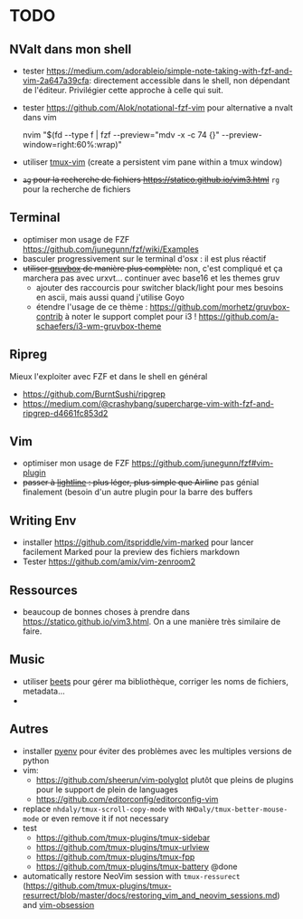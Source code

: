 TODO
====

NValt dans mon shell
--------------------

- tester <https://medium.com/adorableio/simple-note-taking-with-fzf-and-vim-2a647a39cfa>: directement
  accessible dans le shell, non dépendant de l'éditeur. Privilégier cette approche à celle qui suit.
- tester <https://github.com/Alok/notational-fzf-vim> pour alternative a nvalt dans vim

    nvim "$(fd --type f | fzf --preview="mdv -x -c 74 {}" --preview-window=right:60%:wrap)"
- utiliser [tmux-vim](https://github.com/sdt/tmux-vim) (create a persistent vim pane within a tmux window)

- <del>`ag` pour la recherche de fichiers <https://statico.github.io/vim3.html></del>
  `rg` pour la recherche de fichiers 

Terminal
--------

- optimiser mon usage de FZF <https://github.com/junegunn/fzf/wiki/Examples>
- basculer progressivement sur le terminal d'osx : il est plus réactif
- <del>utiliser [gruvbox](https://github.com/morhetz/gruvbox) de manière plus complète:</del>
  non, c'est compliqué et ça marchera pas avec urxvt… continuer avec base16 et les themes gruv
  - ajouter des raccourcis pour switcher black/light pour mes besoins en ascii,
    mais aussi quand j'utilise Goyo
  - étendre l'usage de ce thème : <https://github.com/morhetz/gruvbox-contrib>
    à noter le support complet pour i3 ! <https://github.com/a-schaefers/i3-wm-gruvbox-theme>

Ripreg
------

Mieux l'exploiter avec FZF et dans le shell en général

- <https://github.com/BurntSushi/ripgrep>
- <https://medium.com/@crashybang/supercharge-vim-with-fzf-and-ripgrep-d4661fc853d2>


Vim
---

- optimiser mon usage de FZF <https://github.com/junegunn/fzf#vim-plugin>
- <del>passer à [lightline](https://github.com/itchyny/lightline.vim) : plus léger, plus simple que Airline</del>
  pas génial finalement (besoin d'un autre plugin pour la barre des buffers

Writing Env
-----------

- installer <https://github.com/itspriddle/vim-marked> pour lancer facilement Marked pour la preview
  des fichiers markdown
- Tester <https://github.com/amix/vim-zenroom2>


Ressources
----------

- beaucoup de bonnes choses à prendre dans <https://statico.github.io/vim3.html>. On a une manière très
  similaire de faire.


Music
-----

- utiliser [beets](http://beets.io/) pour gérer ma bibliothèque, corriger les noms de fichiers, metadata…
- 

Autres
-------

- installer [pyenv](https://github.com/pyenv/pyenv) pour éviter des problèmes avec les multiples versions de python
- vim: 
  - <https://github.com/sheerun/vim-polyglot> plutôt que pleins de plugins pour le support de plein de languages
  - <https://github.com/editorconfig/editorconfig-vim>
- replace `nhdaly/tmux-scroll-copy-mode` with `NHDaly/tmux-better-mouse-mode` or even remove it if not necessary
- test 
  - <https://github.com/tmux-plugins/tmux-sidebar>
  - <https://github.com/tmux-plugins/tmux-urlview>
  - <https://github.com/tmux-plugins/tmux-fpp>
  - <https://github.com/tmux-plugins/tmux-battery> @done
- automatically restore NeoVim session with `tmux-ressurect` (<https://github.com/tmux-plugins/tmux-resurrect/blob/master/docs/restoring_vim_and_neovim_sessions.md>) and [vim-obsession](https://github.com/tpope/vim-obsession)



